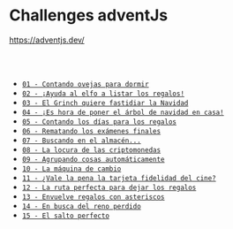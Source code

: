 # Challenges adventJs 

<a href="https://adventjs.dev/" target="_blank">
    https://adventjs.dev/
</a>

<br><br>

- [`01 - Contando ovejas para dormir`](docs/contandoOvejas.md)
- [`02 - ¡Ayuda al elfo a listar los regalos!`](docs/ayudaAlElfo.md)
- [`03 - El Grinch quiere fastidiar la Navidad`](docs/arreglarElLio.md)
- [`04 - ¡Es hora de poner el árbol de navidad en casa!`](docs/ponerLaNavidad.md)
- [`05 - Contando los días para los regalos`](docs/contarDiasRestantes.md)
- [`06 - Rematando los exámenes finales`](docs/rematandoLosExamenes.md)
- [`07 - Buscando en el almacén...`](docs/buscandoEnElAlmacen.md)
- [`08 - La locura de las criptomonedas`](docs/locuraCriptomonedas.md)
- [`09 - Agrupando cosas automáticamente`](docs/agrupandoAutomaticamente.md)
- [`10 - La máquina de cambio`](docs/maquinaDeCambio.md)
- [`11 - ¿Vale la pena la tarjeta fidelidad del cine?`](docs/tarjetaDeCine.md)
- [`12 - La ruta perfecta para dejar los regalos`](docs/rutaParaLosRegalos.md)
- [`13 - Envuelve regalos con asteriscos`](docs/envolverRegalos.md)
- [`14 - En busca del reno perdido`](docs/enBuscaDelReno.md)
- [`15 - El salto perfecto`](docs/elSaltoPerfecto.md)